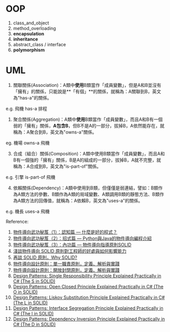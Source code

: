 # OOP

1. class_and_object
2. method_overloading
3. **encapsulation**
4. **inheritance**
5. abstract_class / interface
6. **polymorphism** 

# UML

1. 關聯關係(Association)：A類中**使用**B類當作「成員變數」，但是A和B並沒有「擁有」的關係，只能說是**「有個」**的關係，就稱為：A關聯到B，英文為"has-a"的關係。

e.g. 飛機 has-a 排程   

1. 聚合關係(Aggregation)：A類中**使用**B類當作「成員變數」，而且A和B有一個弱的「擁有」關係，**A包含B**，但B不是A的一部分，拔掉B，A依然能存在，就稱為：A聚合到B，英文為"owns-a"關係。

eg. 機場 owns-a 飛機
   
3. 合成（組合）關係(Composition)：A類中使用B類當作「成員變數」，而且A和B有一個強的「擁有」關係，B是A的組成的一部分，拔掉B，A就不完整，就稱為：A合成到B，英文為"is-part-of"關係。

e.g. 引擎 is-part-of 飛機

4. 依賴關係(Dependency)：A類中使用到B類，但僅僅是弱連結，譬如：B類作為A類方法的參數、B類作為A類的局域變數、A類調用B類的靜態方法、B類作為A類方法的回傳值，就稱為：A依賴B，英文為"uses-a"的關係。

e.g. 機長 uses-a 飛機

Reference:
1. [物件導向武功秘笈（1）：認知篇 — 什麼是好的程式？](https://www.ycc.idv.tw/introduction-object-oriented-programming_1.html)
2. [物件導向武功秘笈（2）：招式篇 — Python與Java的物件導向編程介紹](https://www.ycc.idv.tw/introduction-object-oriented-programming_2.html)
3. [物件導向武功秘笈（3）：內功篇 — 物件導向指導原則SOLID](https://www.ycc.idv.tw/introduction-object-oriented-programming_3.html)
4. [淺談物件導向 SOLID 原則對工程師的好處與如何影響能力](https://ithelp.ithome.com.tw/articles/10223329)
5. [再談 SOLID 原則，Why SOLID?](https://ithelp.ithome.com.tw/articles/10228740)
6. [物件導向設計原則：單一職責原則，定義、解析與實踐](https://ithelp.ithome.com.tw/articles/10229226)
7. [物件導向設計原則：開放封閉原則，定義、解析與實踐](https://ithelp.ithome.com.tw/articles/10229362)
8. [Design Patterns: Single Responsibility Principle Explained Practically in C# (The S in SOLID)](https://www.youtube.com/watch?v=5RwhyZnVRS8)
9. [Design Patterns: Open Closed Principle Explained Practically in C# (The O in SOLID)](https://www.youtube.com/watch?v=VFlk43QGEgc)
10. [Design Patterns: Liskov Substitution Principle Explained Practically in C# (The L in SOLID)](https://youtu.be/-3UXq2krhyw)
11. [Design Patterns: Interface Segregation Principle Explained Practically in C# (The I in SOLID)](https://youtu.be/y1JiMGP51NE)
12. [Design Patterns: Dependency Inversion Principle Explained Practically in C# (The D in SOLID)](https://youtu.be/NnZZMkwI6KI) 